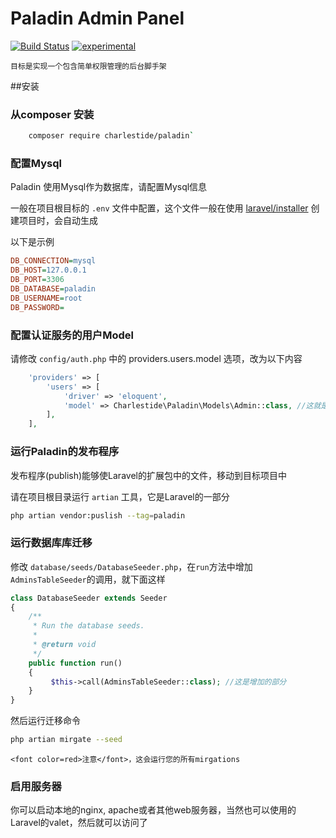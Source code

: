 Paladin Admin Panel 
=
[![Build Status](https://travis-ci.org/charlestide/Paladin.svg?branch=master)](https://travis-ci.org/charlestide/Paladin)
[![experimental](http://badges.github.io/stability-badges/dist/experimental.svg)](http://github.com/badges/stability-badges)

    目标是实现一个包含简单权限管理的后台脚手架

##安装

### 从composer 安装
```bash
    composer require charlestide/paladin`
```
### 配置Mysql

Paladin 使用Mysql作为数据库，请配置Mysql信息

一般在项目根目标的 `.env` 文件中配置，这个文件一般在使用 [laravel/installer](https://d.laravel-china.org/docs/5.5/installation) 创建项目时，会自动生成

以下是示例
```ini
DB_CONNECTION=mysql
DB_HOST=127.0.0.1
DB_PORT=3306 
DB_DATABASE=paladin 
DB_USERNAME=root
DB_PASSWORD=
```

### 配置认证服务的用户Model

请修改 `config/auth.php` 中的 providers.users.model 选项，改为以下内容

```php
    'providers' => [
        'users' => [
            'driver' => 'eloquent',
            'model' => Charlestide\Paladin\Models\Admin::class, //这就是要修改的地方
        ],
    ],
```

### 运行Paladin的发布程序

发布程序(publish)能够使Laravel的扩展包中的文件，移动到目标项目中

请在项目根目录运行 `artian` 工具，它是Laravel的一部分

```bash
php artian vendor:puslish --tag=paladin
```

### 运行数据库库迁移

修改 `database/seeds/DatabaseSeeder.php`，在`run`方法中增加`AdminsTableSeeder`的调用，就下面这样

```php
class DatabaseSeeder extends Seeder
{
    /**
     * Run the database seeds.
     *
     * @return void
     */
    public function run()
    {
         $this->call(AdminsTableSeeder::class); //这是增加的部分
    }
}
```

然后运行迁移命令 

```bash
php artian mirgate --seed
```

```blade
<font color=red>注意</font>，这会运行您的所有mirgations
```

### 启用服务器

你可以启动本地的nginx, apache或者其他web服务器，当然也可以使用的Laravel的valet，然后就可以访问了



